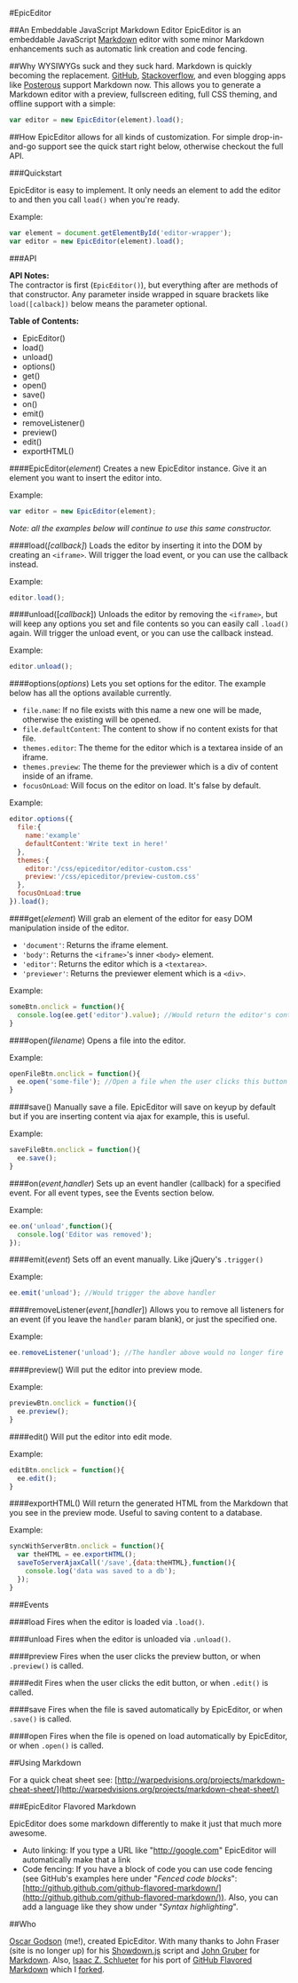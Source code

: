 #EpicEditor

##An Embeddable JavaScript Markdown Editor
EpicEditor is an embeddable JavaScript [Markdown](http://daringfireball.net/projects/markdown/) editor with some minor Markdown enhancements such as automatic link creation and code fencing.

##Why
WYSIWYGs suck and they suck hard. Markdown is quickly becoming the replacement. [GitHub](http://github.com), [Stackoverflow](http://stackoverflow.com), and even blogging apps like [Posterous](http://posterous) support Markdown now. This allows you to generate a Markdown editor with a preview, fullscreen editing, full CSS theming, and offline support with a simple:

```javascript
var editor = new EpicEditor(element).load();
```

##How
EpicEditor allows for all kinds of customization. For simple drop-in-and-go support see the quick start right below, otherwise checkout the full API.

###Quickstart

EpicEditor is easy to implement. It only needs an element to add the editor to and then you call `load()` when you're ready.

Example:  

```javascript
var element = document.getElementById('editor-wrapper');
var editor = new EpicEditor(element).load();
```


###API

**API Notes:**  
The contractor is first (`EpicEditor()`), but everything after are methods of that constructor. Any parameter inside wrapped in square brackets like `load([calback])` below means the parameter optional.

**Table of Contents:**

- EpicEditor()
- load()
- unload()
- options()
- get()
- open()
- save()
- on()
- emit()
- removeListener()
- preview()
- edit()
- exportHTML()

####EpicEditor(_element_)
Creates a new EpicEditor instance. Give it an element you want to insert the editor into.

Example:  

```javascript
var editor = new EpicEditor(element);
```

_Note: all the examples below will continue to use this same constructor._

####load(_[callback]_)
Loads the editor by inserting it into the DOM by creating an `<iframe>`. Will trigger the load event, or you can use the callback instead.

Example:  

```javascript
editor.load();
```

####unload([_callback_])
Unloads the editor by removing the `<iframe>`, but will keep any options you set and file contents so you can easily call `.load()` again. Will trigger the unload event, or you can use the callback instead.

Example:  

```javascript
editor.unload();
```

####options(_options_)
Lets you set options for the editor. The example below has all the options available currently.

- `file.name`: If no file exists with this name a new one will be made, otherwise the existing will be opened.
- `file.defaultContent`: The content to show if no content exists for that file.
- `themes.editor`: The theme for the editor which is a textarea inside of an iframe.
- `themes.preview`: The theme for the previewer which is a div of content inside of an iframe.
- `focusOnLoad`: Will focus on the editor on load. It's false by default.

Example:  

```javascript
editor.options({
  file:{
    name:'example'
    defaultContent:'Write text in here!'
  },
  themes:{
    editor:'/css/epiceditor/editor-custom.css'
    preview:'/css/epiceditor/preview-custom.css'
  },
  focusOnLoad:true
}).load();
```

####get(_element_)
Will grab an element of the editor for easy DOM manipulation inside of the editor.

- `'document'`: Returns the iframe element.
- `'body'`: Returns the `<iframe>`'s inner `<body>` element.
- `'editor'`: Returns the editor which is a `<textarea>`.
- `'previewer'`: Returns the previewer element which is a `<div>`.

Example:  

```javascript
someBtn.onclick = function(){
  console.log(ee.get('editor').value); //Would return the editor's content
}
```

####open(_filename_)
Opens a file into the editor.

Example:  

```javascript
openFileBtn.onclick = function(){
  ee.open('some-file'); //Open a file when the user clicks this button
}
```

####save()
Manually save a file. EpicEditor will save on keyup by default but if you 
are inserting content via ajax for example, this is useful.

Example:  

```javascript
saveFileBtn.onclick = function(){
  ee.save();
}
```

####on(_event_,_handler_)
Sets up an event handler (callback) for a specified event. For all event types, see the Events section below.

Example:  

```javascript
ee.on('unload',function(){
  console.log('Editor was removed');
});
```

####emit(_event_)
Sets off an event manually. Like jQuery's `.trigger()`

Example:  

```javascript
ee.emit('unload'); //Would trigger the above handler
```

####removeListener(_event_,[_handler_])
Allows you to remove all listeners for an event (if you leave the `handler` param blank), or just the specified one.

Example:  

```javascript
ee.removeListener('unload'); //The handler above would no longer fire
```

####preview()
Will put the editor into preview mode.

Example:  

```javascript
previewBtn.onclick = function(){
  ee.preview();
}
```


####edit()
Will put the editor into edit mode.

Example:  

```javascript
editBtn.onclick = function(){
  ee.edit();
}
```

####exportHTML()
Will return the generated HTML from the Markdown that you see in the preview mode. Useful to saving content to a database.

Example:  

```javascript
syncWithServerBtn.onclick = function(){
  var theHTML = ee.exportHTML();
  saveToServerAjaxCall('/save',{data:theHTML},function(){
    console.log('data was saved to a db');
  });
}
```

###Events

####load
Fires when the editor is loaded via `.load()`.

####unload
Fires when the editor is unloaded via `.unload()`.

####preview
Fires when the user clicks the preview button, or when `.preview()` is called.

####edit
Fires when the user clicks the edit button, or when `.edit()` is called.

####save
Fires when the file is saved automatically by EpicEditor, or when `.save()` is called.

####open
Fires when the file is opened on load automatically by EpicEditor, or when `.open()` is called.

##Using Markdown

For a quick cheat sheet see: [http://warpedvisions.org/projects/markdown-cheat-sheet/](http://warpedvisions.org/projects/markdown-cheat-sheet/)

###EpicEditor Flavored Markdown

EpicEditor does some markdown differently to make it just that much more awesome.

- Auto linking: If you type a URL like "http://google.com" EpicEditor will automatically make that a link
- Code fencing: If you have a block of code you can use code fencing (see GitHub's examples here under "_Fenced code blocks_": [http://github.github.com/github-flavored-markdown/](http://github.github.com/github-flavored-markdown/)). Also, you can add a language like they show under "_Syntax highlighting_".

##Who

[Oscar Godson](http://twitter.com/oscargodson) (me!), created EpicEditor. With many thanks to John Fraser (site is no longer up) for his [Showdown.js](https://github.com/coreyti/showdown) script and [John Gruber](http://daringfireball.net/) for [Markdown](http://daringfireball.net/projects/markdown/). Also, [Isaac Z. Schlueter](http://blog.izs.me/) for his port of [GitHub Flavored Markdown](https://github.com/isaacs/github-flavored-markdown) which I [forked](https://github.com/oscargodson/github-flavored-markdown).